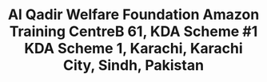 ---
title: "Al Qadir Welfare Foundation Amazon Training CentreB 61, KDA Scheme #1 KDA Scheme 1, Karachi, Karachi City, Sindh, Pakistan"
url: /karachi/al-qadir-welfare-foundation-amazon-training-centreb-61-kda-scheme-1-kda-scheme-1-karachi-karachi-city-sindh-pakistan/
shop: shop
---